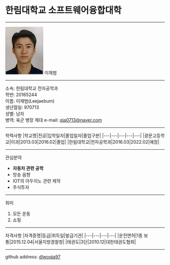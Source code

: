# 한림대학교 소프트웨어융합대학
---
<img src=ljb.jpg height=150 width=120>
이재범

---
소속: 한림대학교 전자공학과   
학번: 20165244   
이름: 이재범(Leejaebum)   
생년월일: 970713   
성별: 남자   
병역: 육군 병장 제대
e-mail: qja0713@naver.com   

---
학력사항
|학교명|전공|입학일자|졸업일자|졸업구분|
|---|---|---|---|---|
|광문고등학교|이과|2013.03|2016.02|졸업|
|한림대학교|전자공학과|2016.03|2022.02|예정|

---
관심분야
* **자동차 관련 공학**
* 방송 음향
* IOT의 아두이노 관련 제작
* 주식투자

---
취미
1. 모든 운동
2. 쇼핑

---
자격사항
|자격증명|등급|취득일|발급기관|
|---|---|---|---|
|운전면허|1종 보통|2015.12.04|서울지방경찰청|
|태권도|3단|2010.12|대한태권도협회|

---

github address: [dlwoqja97][github]

[github]:http://github.com/dlwoqja97

